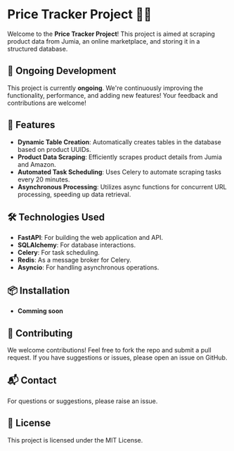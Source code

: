 # Price Tracker Project 🛒✨

Welcome to the **Price Tracker Project**! This project is aimed at scraping product data from Jumia, an online marketplace, and storing it in a structured database. 

## 📅 Ongoing Development

This project is currently **ongoing**. We're continuously improving the functionality, performance, and adding new features! Your feedback and contributions are welcome! 

## 🚀 Features

- **Dynamic Table Creation**: Automatically creates tables in the database based on product UUIDs.
- **Product Data Scraping**: Efficiently scrapes product details from Jumia and Amazon.
- **Automated Task Scheduling**: Uses Celery to automate scraping tasks every 20 minutes.
- **Asynchronous Processing**: Utilizes async functions for concurrent URL processing, speeding up data retrieval.

## 🛠️ Technologies Used

- **FastAPI**: For building the web application and API.
- **SQLAlchemy**: For database interactions.
- **Celery**: For task scheduling.
- **Redis**: As a message broker for Celery.
- **Asyncio**: For handling asynchronous operations.

## 📦 Installation

- **Comming soon**

## 🌟 Contributing

We welcome contributions! Feel free to fork the repo and submit a pull request. If you have suggestions or issues, please open an issue on GitHub.

## 📬 Contact

For questions or suggestions, please raise an issue.

## 📄 License

This project is licensed under the MIT License.
